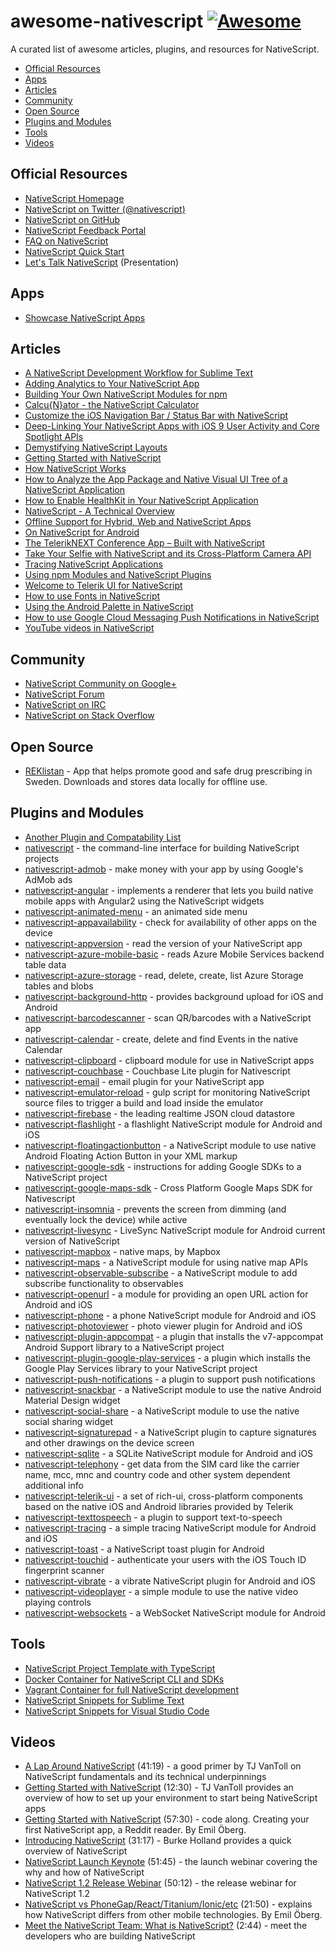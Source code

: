 # awesome-nativescript [![Awesome](https://cdn.rawgit.com/sindresorhus/awesome/d7305f38d29fed78fa85652e3a63e154dd8e8829/media/badge.svg)](https://github.com/sindresorhus/awesome)

A curated list of awesome articles, plugins, and resources for NativeScript.

 * [Official Resources](#official-resources)
 * [Apps](#apps)
 * [Articles](#articles)
 * [Community](#community)
 * [Open Source](#open-source)
 * [Plugins and Modules](#plugins-and-modules)
 * [Tools](#tools)
 * [Videos](#videos)

## Official Resources

* [NativeScript Homepage](http://nativescript.org/)
* [NativeScript on Twitter (@nativescript)](https://twitter.com/nativescript)
* [NativeScript on GitHub](https://github.com/NativeScript)
* [NativeScript Feedback Portal](https://nativescript.ideas.aha.io/ideas)
* [FAQ on NativeScript](http://www.telerik.com/nativescript/faq)
* [NativeScript Quick Start](http://nativescript.github.io/quick-start/)
* [Let's Talk NativeScript](http://slides.com/telerikdevrel/nativescript#/) (Presentation)

## Apps

* [Showcase NativeScript Apps](https://www.nativescript.org/showcases)

## Articles

* [A NativeScript Development Workflow for Sublime Text](http://developer.telerik.com/featured/a-nativescript-development-workflow-for-sublime-text/)
* [Adding Analytics to Your NativeScript App](https://www.nativescript.org/blog/adding-analytics-to-your-nativescript-app)
* [Building Your Own NativeScript Modules for npm](http://developer.telerik.com/featured/building-your-own-nativescript-modules-for-npm/)
* [Calcu{N}ator - the NativeScript Calculator](https://www.nativescript.org/blog/calcunator-the-nativescript-calculator)
* [Customize the iOS Navigation Bar / Status Bar with NativeScript](http://developer.telerik.com/featured/customizing-ios-navigation-bar-status-bar-nativescript/)
* [Deep-Linking Your NativeScript Apps with iOS 9 User Activity and Core Spotlight APIs](https://www.nativescript.org/blog/deep-linking-your-nativescripts-apps-with-ios-9-user-activity-and-core-spotlight-apis)
* [Demystifying NativeScript Layouts](https://www.nativescript.org/blog/demystifying-nativescript-layouts)
* [Getting Started with NativeScript](http://developer.telerik.com/featured/getting-started-nativescript/)
* [How NativeScript Works](http://developer.telerik.com/featured/nativescript-works/)
* [How to Analyze the App Package and Native Visual UI Tree of a NativeScript Application](https://www.nativescript.org/blog/how-to-analyze-the-app-package-and-native-visual-ui-tree-of-a-nativescript-application)
* [How to Enable HealthKit in Your NativeScript Application](https://www.nativescript.org/blog/how-to-enable-healthkit-in-your-nativescript-application)
* [NativeScript - A Technical Overview](http://developer.telerik.com/featured/nativescript-a-technical-overview/)
* [Offline Support for Hybrid, Web and NativeScript Apps](http://developer.telerik.com/products/offline-support-for-hybrid-web-and-nativescript-apps/)
* [On NativeScript for Android](http://developer.telerik.com/featured/nativescript-android/)
* [The TelerikNEXT Conference App – Built with NativeScript](http://developer.telerik.com/featured/the-teleriknext-conference-app-built-with-nativescript/)
* [Take Your Selfie with NativeScript and its Cross-Platform Camera API](https://www.nativescript.org/blog/take-your-selfie-with-nativescript-and-its-cross-platform-camera-api)
* [Tracing NativeScript Applications](https://www.nativescript.org/blog/tracing-nativescript-applications)
* [Using npm Modules and NativeScript Plugins](https://www.nativescript.org/blog/using-npm-modules-and-nativescript-plugins)
* [Welcome to Telerik UI for NativeScript](https://www.nativescript.org/blog/welcome-to-telerik-ui-for-nativescript)
* [How to use Fonts in NativeScript](http://fluentreports.com/blog/?p=109)
* [Using the Android Palette in NativeScript](http://bradmartin.net/2016/01/19/using-the-android-palette-with-nativescript/)
* [How to use Google Cloud Messaging Push Notifications in NativeScript](http://bradmartin.net/2015/12/28/use-google-cloud-messaging-for-push-notifications-with-nativescript/)
* [YouTube videos in NativeScript](http://bradmartin.net/2016/01/25/videos-in-a-nativescript-app/)

## Community

* [NativeScript Community on Google+](https://plus.google.com/u/0/communities/117408587889337015711)
* [NativeScript Forum](https://groups.google.com/forum/#!forum/nativescript)
* [NativeScript on IRC](http://webchat.freenode.net/?channels=nativescript)
* [NativeScript on Stack Overflow](http://stackoverflow.com/questions/tagged/nativescript)

## Open Source
* [REKlistan](https://github.com/emiloberg/oppna-program-reklistan-app) - App that helps promote good and safe drug prescribing in Sweden. Downloads and stores data locally for offline use.

## Plugins and Modules

* [Another Plugin and Compatability List](https://github.com/nathanaela/nativescript-plugins)
* [nativescript](https://www.npmjs.com/package/nativescript) - the command-line interface for building NativeScript projects
* [nativescript-admob](https://www.npmjs.com/package/nativescript-admob) - make money with your app by using Google's AdMob ads
* [nativescript-angular](https://www.npmjs.com/package/nativescript-angular) - implements a renderer that lets you build native mobile apps with Angular2 using the NativeScript widgets
* [nativescript-animated-menu](https://www.npmjs.com/package/nativescript-animated-menu) - an animated side menu
* [nativescript-appavailability](https://www.npmjs.com/package/nativescript-appavailability) - check for availability of other apps on the device
* [nativescript-appversion](https://www.npmjs.com/package/nativescript-appversion) - read the version of your NativeScript app
* [nativescript-azure-mobile-basic](https://www.npmjs.com/package/nativescript-azure-mobile-basic) - reads Azure Mobile Services backend table data
* [nativescript-azure-storage](https://www.npmjs.com/package/nativescript-azure-storage) - read, delete, create, list Azure Storage tables and blobs
* [nativescript-background-http](https://www.npmjs.com/package/nativescript-background-http) - provides background upload for iOS and Android
* [nativescript-barcodescanner](https://www.npmjs.com/package/nativescript-barcodescanner) - scan QR/barcodes with a NativeScript app
* [nativescript-calendar](https://www.npmjs.com/package/nativescript-calendar) - create, delete and find Events in the native Calendar
* [nativescript-clipboard](https://www.npmjs.com/package/nativescript-clipboard) - clipboard module for use in NativeScript apps
* [nativescript-couchbase](https://www.npmjs.com/package/nativescript-couchbase) - Couchbase Lite plugin for Nativescript
* [nativescript-email](https://www.npmjs.com/package/nativescript-email) - email plugin for your NativeScript app
* [nativescript-emulator-reload](https://www.npmjs.com/package/nativescript-emulator-reload) - gulp script for monitoring NativeScript source files to trigger a build and load inside the emulator
* [nativescript-firebase](https://www.npmjs.com/package/nativescript-plugin-firebase) - the leading realtime JSON cloud datastore
* [nativescript-flashlight](https://www.npmjs.com/package/nativescript-flashlight) - a flashlight NativeScript module for Android and iOS
* [nativescript-floatingactionbutton](https://www.npmjs.com/package/nativescript-floatingactionbutton) - a NativeScript module to use native Android Floating Action Button in your XML markup
* [nativescript-google-sdk](https://www.npmjs.com/package/nativescript-google-sdk) - instructions for adding Google SDKs to a NativeScript project
* [nativescript-google-maps-sdk](https://github.com/dapriett/nativescript-google-maps-sdk) - Cross Platform Google Maps SDK for Nativescript
* [nativescript-insomnia](https://www.npmjs.com/package/nativescript-insomnia) - prevents the screen from dimming (and eventually lock the device) while active
* [nativescript-livesync](https://www.npmjs.com/package/nativescript-livesync) - LiveSync NativeScript module for Android current version of NativeScript
* [nativescript-mapbox](https://www.npmjs.com/package/nativescript-mapbox) - native maps, by Mapbox
* [nativescript-maps](https://www.npmjs.com/package/nativescript-maps) - a NativeScript module for using native map APIs
* [nativescript-observable-subscribe](https://www.npmjs.com/package/nativescript-observable-subscribe) - a NativeScript module to add subscribe functionality to observables
* [nativescript-openurl](https://www.npmjs.com/package/nativescript-openurl) - a module for providing an open URL action for Android and iOS
* [nativescript-phone](https://www.npmjs.com/package/nativescript-phone) - a phone NativeScript module for Android and iOS
* [nativescript-photoviewer](https://github.com/manijak/nativescript-photoviewer) - photo viewer plugin for Android and iOS
* [nativescript-plugin-appcompat](https://www.npmjs.com/package/nativescript-plugin-appcompat) - a plugin that installs the v7-appcompat Android Support library to a NativeScript project
* [nativescript-plugin-google-play-services](https://www.npmjs.com/package/nativescript-plugin-google-play-services) - a plugin which installs the Google Play Services library to your NativeScript project
* [nativescript-push-notifications](https://www.npmjs.com/package/nativescript-push-notifications) - a plugin to support push notifications
* [nativescript-snackbar](https://www.npmjs.com/package/nativescript-snackbar) - a NativeScript module to use the native Android Material Design widget
* [nativescript-social-share](https://www.npmjs.com/package/nativescript-social-share) - a NativeScript module to use the native social sharing widget
* [nativescript-signaturepad](https://www.npmjs.com/package/nativescript-signaturepad) - a NativeScript plugin to capture signatures and other drawings on the device screen
* [nativescript-sqlite](https://www.npmjs.com/package/nativescript-sqlite) - a SQLite NativeScript module for Android and iOS
* [nativescript-telephony](https://www.npmjs.com/package/nativescript-telephony) - get data from the SIM card like the carrier name, mcc, mnc and country code and other system dependent additional info
* [nativescript-telerik-ui](https://www.npmjs.com/package/nativescript-telerik-ui) - a set of rich-ui, cross-platform components based on the native iOS and Android libraries provided by Telerik
* [nativescript-texttospeech](https://www.npmjs.com/package/nativescript-texttospeech) - a plugin to support text-to-speech
* [nativescript-tracing](https://www.npmjs.com/package/nativescript-tracing) - a simple tracing NativeScript module for Android and iOS
* [nativescript-toast](https://www.npmjs.com/package/nativescript-toast) - a NativeScript toast plugin for Android
* [nativescript-touchid](https://www.npmjs.com/package/nativescript-touchid) - authenticate your users with the iOS Touch ID fingerprint scanner
* [nativescript-vibrate](https://www.npmjs.com/package/nativescript-vibrate) - a vibrate NativeScript plugin for Android and iOS
* [nativescript-videoplayer](https://www.npmjs.com/package/nativescript-videoplayer) - a simple module to use the native video playing controls
* [nativescript-websockets](https://www.npmjs.com/package/nativescript-websockets) - a WebSocket NativeScript module for Android

## Tools

* [NativeScript Project Template with TypeScript](https://github.com/hdeshev/nativescript-ts-hello)
* [Docker Container for NativeScript CLI and SDKs](https://github.com/oren/docker-nativescript)
* [Vagrant Container for full NativeScript development](https://github.com/nathanaela/nativescript-vm)
* [NativeScript Snippets for Sublime Text](https://github.com/tsvetan-ganev/nativescript-sublime-snippets)
* [NativeScript Snippets for Visual Studio Code](https://github.com/tsvetan-ganev/nativescript-vscode-snippets)

## Videos

* [A Lap Around NativeScript](https://youtu.be/HWboi_9aba8) (41:19) - a good primer by TJ VanToll on NativeScript fundamentals and its technical underpinnings
* [Getting Started with NativeScript](https://youtu.be/rsCT5fpES4Q) (12:30) - TJ VanToll provides an overview of how to set up your environment to start being NativeScript apps
* [Getting Started with NativeScript](https://www.youtube.com/watch?v=MhwBpVRfljU) (57:30) - code along. Creating your first NativeScript app, a Reddit reader. By Emil Öberg.
* [Introducing NativeScript](https://youtu.be/umC11SeqtZw) (31:17) - Burke Holland provides a quick overview of NativeScript
* [NativeScript Launch Keynote](https://youtu.be/8hr4E9eodS4) (51:45) - the launch webinar covering the why and how of NativeScript
* [NativeScript 1.2 Release Webinar](https://youtu.be/binVpBThb0A) (50:12) - the release webinar for NativeScript 1.2
* [NativeScript vs PhoneGap/React/Titanium/Ionic/etc](https://www.youtube.com/watch?v=R98cdsq1qxA) (21:50) - explains how NativeScript differs from other mobile technologies. By Emil Öberg.
* [Meet the NativeScript Team: What is NativeScript?](https://youtu.be/yGcAOwWyYXY) (2:44) - meet the developers who are building NativeScript
